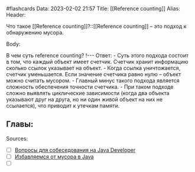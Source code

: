 #flashcards
Data: 2023-02-02 21:57
Title: [[Reference counting]]
Alias:
Header:

Что такое [[Reference counting]]?::[[Reference counting]] – это подход к обнаружению мусора.
<!--SR:!2023-11-03,10,710-->




Body:



В чем суть reference counting?
!---
Ответ:
	- Суть этого подхода состоит в том, что каждый объект имеет счетчик. Счетчик хранит информацию сколько ссылок указывает на объект.
	- Когда ссылка уничтожается, счетчик уменьшается. Если значение счетчика равно нулю – объект можно считать мусором. 
	- Главный минус такого подхода является сложность обеспечения точности счетчика. 
	- При таком подходе сложно выявлять циклические зависимости (когда два объекта указывают друг на друга, но ни один живой объект на них не ссылается), что приводит к утечкам памяти.
<!--SR:!2023-11-03,10,710-->




Главы:
-


Sources:
- [ ] [Вопросы для собеседования на Java Developer](https://github.com/enhorse/java-interview/blob/master/README.md#%D0%9E%D0%9E%D0%9F)
- [ ] [Избавляемся от мусора в Java](https://habr.com/ru/company/otus/blog/553996/)
- [ ] []()
